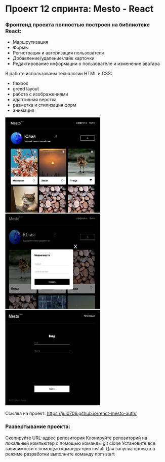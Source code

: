 # Проект 12 спринта: Mesto - React

### Фронтенд проекта полностью построен на библиотеке React:

- Маршрутизация
- Формы
- Регистрация и авторизация пользователя
- Добавление/удаление/лайк карточки
- Редактирование информации о пользователе и изменение аватара

В работе использованы технологии HTML и CSS:

- flexbox
- greed layout
- работа с изображениями
- адаптивная верстка
- разметка и стилизация форм
- анимация

<div style="display: greed; gap: 30px; grid-template-columns: repeat(3, 300px)">
  <img src="./место  титул.png" title="Mesto" alt="главная страница проекта Место" width="300" height="300"/>&nbsp;
  <img src="./место новое.png" title="Mesto" alt="добавление новой карточки" width="300" height="300"/>&nbsp;
  <img src="./место регистр.png" title="Mesto" alt="авторизация пользователя" width="300px"; height="300px"/>&nbsp;
</div>

Ссылка на проект: https://jul0706.github.io/react-mesto-auth/

### Развертывание проекта:

Скопируйте URL-адрес репозитория
Клонируйте репозиторий на локальный компьютер с помощью команды git clone
Установите все зависимости с помощью команды npm install
Для запуска проекта в режиме разработки выполните команду npm start

